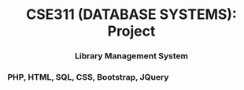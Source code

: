 <h1 align="center"> CSE311 (DATABASE SYSTEMS): Project </h1>
<h3 align="center"> Library Management System </h3>
<h3 align="left"> PHP, HTML, SQL, CSS, Bootstrap, JQuery </h3>
